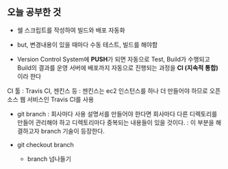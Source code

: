 오늘 공부한 것
-

- 쉘 스크립트를 작성하여 빌드와 배포 자동화
- but, 변경내용이 있을 때마다 수동 테스트, 빌드를 해야함

- Version Control System에 **PUSH**가 되면 자동으로 Test, Build가 수행되고
  Build의 결과를 운영 서버에 배포까지 자동으로 진행되는 과정을 __CI (지속적 통합)__ 이라 한다

CI 툴
: Travis CI, 젠킨스 등
: 젠킨스는 ec2 인스턴스를 하나 더 만들어야 하므로 오픈소스 웹 서비스인 Travis CI를 사용


- git branch
  : 회사마다 사용 설명서를 만들어야 한다면 회사마다 다른 디렉토리를 만들어 관리해야 하고
  디렉토리마다 중복되는 내용들이 있을 것이다.
  : 이 부분을 해결하고자 branch 기술이 등장한다.

- git checkout branch
    - branch 넘나들기